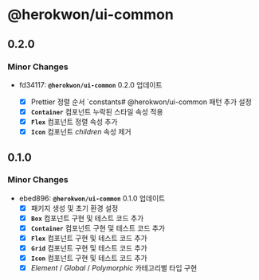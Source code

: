 # @herokwon/ui-common

## 0.2.0

### Minor Changes

- fd34117: **`@herokwon/ui-common`** 0.2.0 업데이트

  - [x] Prettier 정렬 순서 `constants# @herokwon/ui-common 패턴 추가 설정
  - [x] **`Container`** 컴포넌트 누락된 스타일 속성 적용
  - [x] **`Flex`** 컴포넌트 정렬 속성 추가
  - [x] **`Icon`** 컴포넌트 _children_ 속성 제거

## 0.1.0

### Minor Changes

- ebed896: **`@herokwon/ui-common`** 0.1.0 업데이트
  - [x] 패키지 생성 및 초기 환경 설정
  - [x] **`Box`** 컴포넌트 구현 및 테스트 코드 추가
  - [x] **`Container`** 컴포넌트 구현 및 테스트 코드 추가
  - [x] **`Flex`** 컴포넌트 구현 및 테스트 코드 추가
  - [x] **`Grid`** 컴포넌트 구현 및 테스트 코드 추가
  - [x] **`Icon`** 컴포넌트 구현 및 테스트 코드 추가
  - [x] _Element_ / _Global_ / _Polymorphic_ 카테고리별 타입 구현
